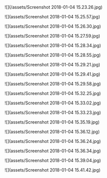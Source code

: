 ![](/assets/Screenshot 2018-01-04 15.23.26.jpg)

![](assets/Screenshot 2018-01-04 15.25.57.jpg)

![](assets/Screenshot 2018-01-04 15.26.30.jpg)

![](assets/Screenshot 2018-01-04 15.27.59.jpg)

![](assets/Screenshot 2018-01-04 15.28.34.jpg)

![](assets/Screenshot 2018-01-04 15.28.55.jpg)

![](assets/Screenshot 2018-01-04 15.29.21.jpg)

![](assets/Screenshot 2018-01-04 15.29.41.jpg)

![](assets/Screenshot 2018-01-04 15.29.58.jpg)

![](assets/Screenshot 2018-01-04 15.32.25.jpg)

![](assets/Screenshot 2018-01-04 15.33.02.jpg)

![](assets/Screenshot 2018-01-04 15.33.23.jpg)

![](assets/Screenshot 2018-01-04 15.35.19.jpg)

![](assets/Screenshot 2018-01-04 15.36.12.jpg)

![](assets/Screenshot 2018-01-04 15.36.24.jpg)

![](assets/Screenshot 2018-01-04 15.36.34.jpg)

![](assets/Screenshot 2018-01-04 15.39.04.jpg)

![](assets/Screenshot 2018-01-04 15.41.42.jpg)